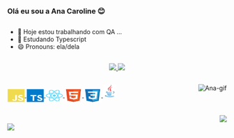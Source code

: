 ### Olá eu sou a Ana Caroline 😊
  ## 
  
- 🔭 Hoje estou trabalhando com QA ...
- 🌱 Estudando Typescript
- 😄 Pronouns: ela/dela
## 
 


<div align="center" >
  <a href="https://github.com/aninhafsilva">
  <img height="180em" src="https://github-readme-stats.vercel.app/api?username=aninhafsilva&show_icons=true&theme=dracula&include_all_commits=true&count_private=true"/>
  <img height="180em" src="https://github-readme-stats.vercel.app/api/top-langs/?username=aninhafsilva&layout=compact&langs_count=7&theme=dracula"/>
</div>

 
  ##

<div style="display: inline_block">
  <img align="center" alt="Ana-Js" height="30" width="40" src="https://raw.githubusercontent.com/devicons/devicon/master/icons/javascript/javascript-plain.svg">
  <img align="center" alt="Ana-Ts" height="30" width="40" src="https://raw.githubusercontent.com/devicons/devicon/master/icons/typescript/typescript-plain.svg">
  <img align="center" alt="Ana-React" height="30" width="40" src="https://raw.githubusercontent.com/devicons/devicon/master/icons/react/react-original.svg">
  <img align="center" alt="Ana-HTML" height="30" width="40" src="https://raw.githubusercontent.com/devicons/devicon/master/icons/html5/html5-original.svg">
  <img align="center" alt="Ana-CSS" height="30" width="40" src="https://raw.githubusercontent.com/devicons/devicon/master/icons/css3/css3-original.svg">
  <img alight="center" alt="Ana-Java" height="30" width="30" src="https://raw.githubusercontent.com/devicons/devicon/master/icons/java/java-original.svg">
  <img align="right" alt="Ana-gif" src="https://media.giphy.com/media/7DxEk8Nm2fOjy06jtP/giphy.gif">
</div>
  
  ##
 
<div> 
  <div align="right">
  <a href="https://www.linkedin.com/in/ana-caroline-f-da-silva/" target="_blank"><img src="https://img.shields.io/badge/-LinkedIn-%230077B5?style=for-the-badge&logo=linkedin&logoColor=white" target="_blank" >
  </a> 
  </div>
  <img src="https://github.com/aninhafsilva/aninhafsilva/blob/main/.github/workflows/github-user-contribution.svg" width="630"/> 
</div>
  



